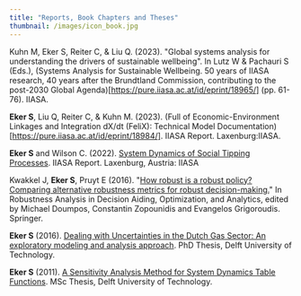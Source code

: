 ```yaml
---
title: "Reports, Book Chapters and Theses"
thumbnail: /images/icon_book.jpg
---
```


Kuhn M, Eker S, Reiter C, & Liu Q. (2023). "Global systems analysis for understanding the drivers of sustainable wellbeing". In Lutz W & Pachauri S (Eds.), (Systems Analysis for Sustainable Wellbeing. 50 years of IIASA research, 40 years after the Brundtland Commission, contributing to the post-2030 Global Agenda)[https://pure.iiasa.ac.at/id/eprint/18965/] (pp. 61-76). IIASA. 

**Eker S**, Liu Q, Reiter C, & Kuhn M. (2023). (Full of Economic-Environment Linkages and Integration dX/dt (FeliX): Technical Model Documentation)[https://pure.iiasa.ac.at/id/eprint/18984/]. IIASA Report. Laxenburg:IIASA.

**Eker S** and Wilson C. (2022). [System Dynamics of Social Tipping Processes](https://pure.iiasa.ac.at/id/eprint/17955/). IIASA Report. Laxenburg, Austria: IIASA

Kwakkel J, **Eker S**, Pruyt E (2016). "[How robust is a robust policy? Comparing alternative robustness metrics for robust decision-making.](https://link.springer.com/chapter/10.1007/978-3-319-33121-8_10)" In Robustness Analysis in Decision Aiding, Optimization, and Analytics, edited by Michael  Doumpos, Constantin Zopounidis and Evangelos Grigoroudis. Springer.

**Eker S** (2016). [Dealing with Uncertainties in the Dutch Gas Sector: An exploratory modeling and analysis approach](https://repository.tudelft.nl/islandora/object/uuid:1c03192c-135d-4db0-8df9-49cf1d52540b). PhD Thesis, Delft University of Technology. 

**Eker S** (2011). [A Sensitivity Analysis Method for System Dynamics Table Functions](https://repository.tudelft.nl/islandora/object/uuid%3A42e8a459-99e4-4720-918d-9c1f791daa0c). MSc Thesis, Delft University of Technology. 
